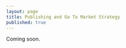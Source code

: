 ```yaml
---
layout: page
title: Publishing and Go To Market Strategy
published: true
---
```



<!-- ![](img/workinprogress.gif){: .fancy .medium} -->

Coming soon.

<!-- ## To Turn In:
* Individually, a link to a PR that you are proud of with a sentence about why. -->
